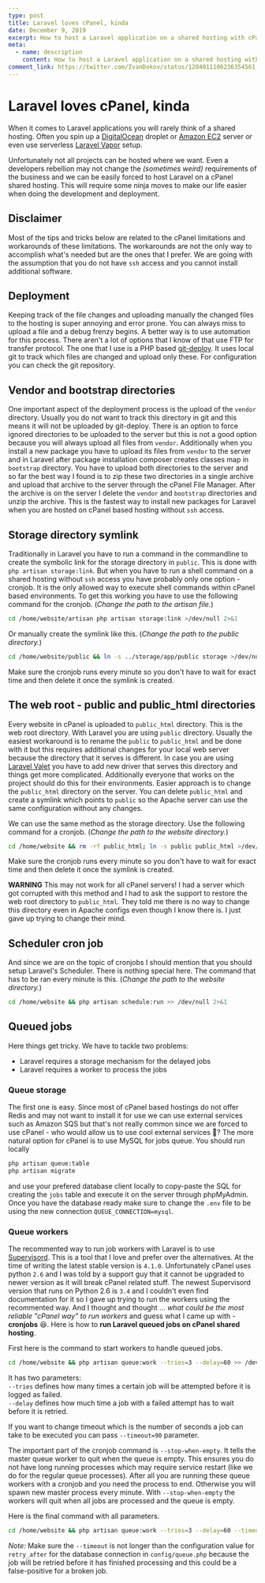 ```yaml
---
type: post
title: Laravel loves cPanel, kinda
date: December 9, 2019
excerpt: How to host a Laravel application on a shared hosting with cPanel. A fairytale for cronjobs.
meta:
  - name: description
    content: How to host a Laravel application on a shared hosting with cPanel. A fairytale for cronjobs.
comment_link: https://twitter.com/IvanDokov/status/1204011106236354561
---
```


# Laravel loves cPanel, kinda

When it comes to Laravel applications you will rarely think of a shared hosting. Often you spin up a [DigitalOcean](https://www.digitalocean.com/) droplet or [Amazon EC2](https://aws.amazon.com/ec2/) server or even use serverless [Laravel Vapor](https://vapor.laravel.com/) setup.  

Unfortunately not all projects can be hosted where we want. Even a developers rebellion may not change the *(sometimes weird)* requirements of the business and we can be easily forced to host Laravel on a cPanel shared hosting. This will require some ninja moves to make our life easier when doing the development and deployment. 

## Disclaimer
Most of the tips and tricks below are related to the cPanel limitations and workarounds of these limitations. The workarounds are not the only way to accomplish what's needed but are the ones that I prefer. We are going with the assumption that you do not have `ssh` access and you cannot install additional software.

## Deployment

Keeping track of the file changes and uploading manually the changed files to the hosting is super annoying and error prone. You can always miss to upload a file and a debug frenzy begins. A better way is to use automation for this process. There aren't a lot of options that I know of that use FTP for transfer protocol. The one that I use is a PHP based [git-deploy](https://github.com/BrunoDeBarros/git-deploy-php). It uses local git to track which files are changed and upload only these. For configuration you can check the git repository.

## Vendor and bootstrap directories

One important aspect of the deployment process is the upload of the `vendor` directory. Usually you do not want to track this directory in git and this means it will not be uploaded by git-deploy. There is an option to force ignored directories to be uploaded to the server but this is not a good option because you will always upload all files from `vendor`. Additionally when you install a new package you have to upload its files from `vendor` to the server and in Laravel after package installation composer creates classes map in `bootstrap` directory. You have to upload both directories to the server and so far the best way I found is to zip these two directories in a single archive and upload that archive to the server through the cPanel File Manager. After the archive is on the server I delete the `vendor` and `bootstrap` directories and unzip the archive. This is the fastest way to install new packages for Laravel when you are hosted on cPanel based hosting without `ssh` access. 

## Storage directory symlink

Traditionally in Laravel you have to run a command in the commandline to create the symbolic link for the storage directory in `public`. This is done with `php artisan storage:link`. But when you have to run a shell command on a shared hosting without `ssh` access you have probably only one option - cronjob. It is the only allowed way to execute shell commands within cPanel based environments. To get this working you have to use the following command for the cronjob. (*Change the path to the artisan file.*)
```bash
cd /home/website/artisan php artisan storage:link >/dev/null 2>&1
```
Or manually create the symlink like this. (*Change the path to the public directory.*)
```bash
cd /home/website/public && ln -s ../storage/app/public storage >/dev/null 2>&1
```

Make sure the cronjob runs every minute so you don't have to wait for exact time and then delete it once the symlink is created.

## The web root - public and public_html directories

Every website in cPanel is uploaded to `public_html` directory. This is the web root directory. With Laravel you are using `public` directory. Usually the easiest workaround is to rename the `public` to `public_html` and be done with it but this requires additional changes for your local web server because the directory that it serves is different. In case you are using [Laravel Valet](https://laravel.com/docs/6.x/valet) you have to add new driver that serves this directory and things get more complicated. Additionally everyone that works on the project should do this for their environments. Easier approach is to change the `public_html` directory on the server. You can delete `public_html` and create a symlink which points to `public` so the Apache server can use the same configuration without any changes.

We can use the same method as the storage directory. Use the following command for a cronjob. (*Change the path to the website directory.*)

```bash
cd /home/website && rm -rf public_html; ln -s public public_html >/dev/null 2>&1
```

Make sure the cronjob runs every minute so you don't have to wait for exact time and then delete it once the symlink is created.

**WARNING** This may not work for all cPanel servers! I had a server which got corrupted with this method and I had to ask the support to restore the web root directory to `public_html`. They told me there is no way to change this directory even in Apache configs even though I know there is. I just gave up trying to change their mind.

## Scheduler cron job

And since we are on the topic of cronjobs I should mention that you should setup Laravel's Scheduler. There is nothing special here. The command that has to be ran every minute is this. (*Change the path to the website directory.*)

```bash
cd /home/website && php artisan schedule:run >> /dev/null 2>&1
```

## Queued jobs

Here things get tricky. We have to tackle two problems:
* Laravel requires a storage mechanism for the delayed jobs
* Laravel requires a worker to process the jobs

### Queue storage

The first one is easy. Since most of cPanel based hostings do not offer Redis and may not want to install it for use we can use external services such as Amazon SQS but that's not really common since we are forced to use cPanel - who would allow us to use cool external services 🤪? The more natural option for cPanel is to use MySQL for jobs queue. You should run locally 
```bash
php artisan queue:table
php artisan migrate
```
and use your prefered database client locally to copy-paste the SQL for creating the `jobs` table and execute it on the server through phpMyAdmin. Once you have the database ready make sure to change the `.env` file to be using the new connection `QUEUE_CONNECTION=mysql`.

### Queue workers

The recommented way to run job workers with Laravel is to use [Supervisord](http://supervisord.org/). This is a tool that I love and prefer over the alternatives. At the time of writing the latest stable version is `4.1.0`. Unfortunately cPanel uses python `2.6` and I was told by a support guy that it cannot be upgraded to newer version as it will break cPanel related stuff. The newest Supervisord version that runs on Python 2.6 is `3.4` and I couldn't even find documentation for it so I gave up trying to run the workers using the recommented way. And I thought and thought ... *what could be the most reliable "cPanel way" to run workers* and guess what I came up with - **cronjobs** 😆. Here is how to **run Laravel queued jobs on cPanel shared hosting**.

First here is the command to start workers to handle queued jobs. 

```bash
cd /home/website && php artisan queue:work --tries=3 --delay=60 >> /dev/null 2>&1
```

It has two parameters:  
`--tries` defines how many times a certain job will be attempted before it is logged as failed.  
`--delay` defines how much time a job with a failed attempt has to wait before it is retried.

If you want to change timeout which is the number of seconds a job can take to be executed you can pass `--timeout=90` parameter.

The important part of the cronjob command is `--stop-when-empty`. It tells the master queue worker to quit when the queue is empty. This ensures you do not have long running processes which may require service restart (like we do for the regular queue processes). After all you are running these queue workers with a cronjob and you need the process to end. Otherwise you will spawn new master process every minute. With `--stop-when-empty` the workers will quit when all jobs are processed and the queue is empty.

Here is the final command with all parameters.

```bash
cd /home/website && php artisan queue:work --tries=3 --delay=60 --timeout=90 --stop-when-empty >> /dev/null 2>&1
```

*Note:* Make sure the `--timeout` is not longer than the configuration value for `retry_after` for the database connection in `config/queue.php` because the job will be retried before it has finished processing and this could be a false-positive for a broken job.
